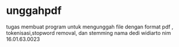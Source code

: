 # unggahpdf
tugas membuat program untuk mengunggah file dengan format pdf , tokenisasi,stopword removal, dan stemming
nama dedi widiarto
nim 16.01.63.0023
